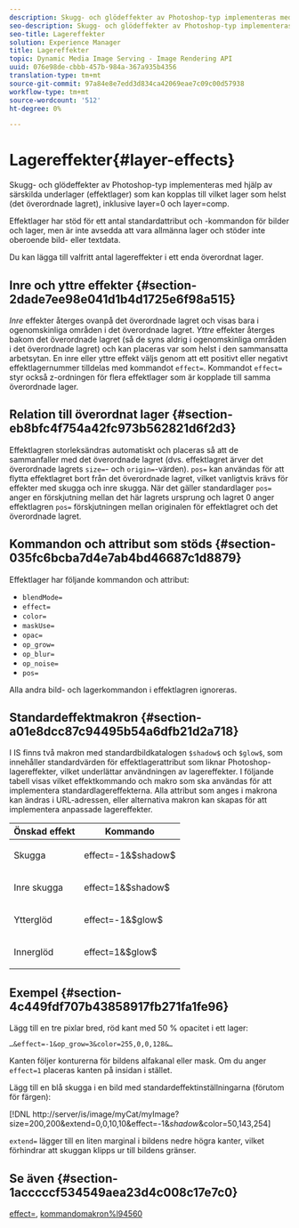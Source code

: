 ```yaml
---
description: Skugg- och glödeffekter av Photoshop-typ implementeras med hjälp av särskilda underlager (effektlager) som kan kopplas till vilket lager som helst (det överordnade lagret), inklusive layer=0 och layer=comp.
seo-description: Skugg- och glödeffekter av Photoshop-typ implementeras med hjälp av särskilda underlager (effektlager) som kan kopplas till vilket lager som helst (det överordnade lagret), inklusive layer=0 och layer=comp.
seo-title: Lagereffekter
solution: Experience Manager
title: Lagereffekter
topic: Dynamic Media Image Serving - Image Rendering API
uuid: 076e98de-cbbb-457b-984a-367a935b4356
translation-type: tm+mt
source-git-commit: 97a84e8e7edd3d834ca42069eae7c09c00d57938
workflow-type: tm+mt
source-wordcount: '512'
ht-degree: 0%

---
```



# Lagereffekter{#layer-effects}

Skugg- och glödeffekter av Photoshop-typ implementeras med hjälp av särskilda underlager (effektlager) som kan kopplas till vilket lager som helst (det överordnade lagret), inklusive layer=0 och layer=comp.

Effektlager har stöd för ett antal standardattribut och -kommandon för bilder och lager, men är inte avsedda att vara allmänna lager och stöder inte oberoende bild- eller textdata.

Du kan lägga till valfritt antal lagereffekter i ett enda överordnat lager.

## Inre och yttre effekter {#section-2dade7ee98e041d1b4d1725e6f98a515}

*Inre* effekter återges ovanpå det överordnade lagret och visas bara i ogenomskinliga områden i det överordnade lagret. *Yttre* effekter återges bakom det överordnade lagret (så de syns aldrig i ogenomskinliga områden i det överordnade lagret) och kan placeras var som helst i den sammansatta arbetsytan. En inre eller yttre effekt väljs genom att ett positivt eller negativt effektlagernummer tilldelas med kommandot `effect=`. Kommandot `effect=` styr också z-ordningen för flera effektlager som är kopplade till samma överordnade lager.

## Relation till överordnat lager {#section-eb8bfc4f754a42fc973b562821d6f2d3}

Effektlagren storleksändras automatiskt och placeras så att de sammanfaller med det överordnade lagret (dvs. effektlagret ärver det överordnade lagrets `size=`- och `origin=`-värden). `pos=` kan användas för att flytta effektlagret bort från det överordnade lagret, vilket vanligtvis krävs för effekter med skugga och inre skugga. När det gäller standardlager `pos=` anger en förskjutning mellan det här lagrets ursprung och lagret 0 anger effektlagren `pos=` förskjutningen mellan originalen för effektlagret och det överordnade lagret.

## Kommandon och attribut som stöds {#section-035fc6bcba7d4e7ab4bd46687c1d8879}

Effektlager har följande kommandon och attribut:

* `blendMode=`
* `effect=`
* `color=`
* `maskUse=`
* `opac=`
* `op_grow=`
* `op_blur=`
* `op_noise=`
* `pos=`

Alla andra bild- och lagerkommandon i effektlagren ignoreras.

## Standardeffektmakron {#section-a01e8dcc87c94495b54a6dfb21d2a718}

I IS finns två makron med standardbildkatalogen `$shadow$` och `$glow$`, som innehåller standardvärden för effektlagerattribut som liknar Photoshop-lagereffekter, vilket underlättar användningen av lagereffekter. I följande tabell visas vilket effektkommando och makro som ska användas för att implementera standardlagereffekterna. Alla attribut som anges i makrona kan ändras i URL-adressen, eller alternativa makron kan skapas för att implementera anpassade lagereffekter.

<table id="table_8089C41AD1F24223A58C7DD8F4DDF73C"> 
 <thead> 
  <tr> 
   <th class="entry"> <b> Önskad effekt</b> </th> 
   <th class="entry"> <b> Kommando</b> </th> 
  </tr> 
 </thead>
 <tbody> 
  <tr> 
   <td> <p> Skugga </p> </td> 
   <td> <p> <span class="codeph"> effect=-1&amp;$shadow$</span> </p> </td> 
  </tr> 
  <tr> 
   <td> <p> Inre skugga </p> </td> 
   <td> <p> <span class="codeph"> effect=1&amp;$shadow$</span> </p> </td> 
  </tr> 
  <tr> 
   <td> <p> Ytterglöd </p> </td> 
   <td> <p> <span class="codeph"> effect=-1&amp;$glow$</span> </p> </td> 
  </tr> 
  <tr> 
   <td> <p> Innerglöd </p> </td> 
   <td> <p> <span class="codeph"> effect=1&amp;$glow$</span> </p> </td> 
  </tr> 
 </tbody> 
</table>

## Exempel {#section-4c449fdf707b43858917fb271fa1fe96}

Lägg till en tre pixlar bred, röd kant med 50 % opacitet i ett lager:

`…&effect=-1&op_grow=3&color=255,0,0,128&…`

Kanten följer konturerna för bildens alfakanal eller mask. Om du anger `effect=1` placeras kanten på insidan i stället.

Lägg till en blå skugga i en bild med standardeffektinställningarna (förutom för färgen):

[!DNL http://server/is/image/myCat/myImage?size=200,200&extend=0,0,10,10&effect=-1&$shadow$&color=50,143,254]

`extend=` lägger till en liten marginal i bildens nedre högra kanter, vilket förhindrar att skuggan klipps ur till bildens gränser.

## Se även {#section-1acccccf534549aea23d4c008c17e7c0}

[effect=](../../../../../is-api/http-ref/image-serving-api-ref/c-http-protocol-reference/c-command-reference/r-effect.md#reference-b1296c4afed047fb921bbc1e33752135),  [kommandomakron%l94560](../../../../../is-api/http-ref/image-serving-api-ref/c-http-protocol-reference/c-syntax-and-features/r-is-http-command-macros.md#reference-ea2a9571c65a46da83eca27d0013cbf9)
